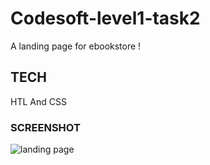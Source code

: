# Codesoft-level1-task2
A landing page for ebookstore !

## TECH
HTL And CSS

### SCREENSHOT
![landing page ](https://github.com/user-attachments/assets/8c2908c4-c7a4-49df-8a0f-753fb431175a)

